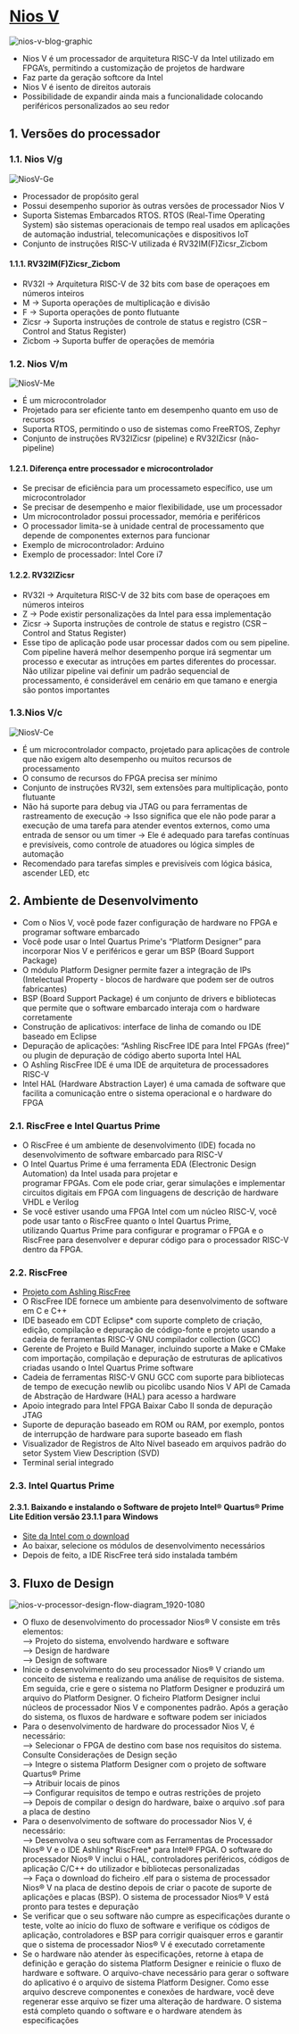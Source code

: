 # [Nios V](https://www.macnica.co.jp/en/business/semiconductor/manufacturers/altera/products/141802/)
![nios-v-blog-graphic](https://github.com/user-attachments/assets/1f35953b-1c1e-40ae-8088-1629803329d3)
- Nios V é um processador de arquitetura RISC-V da Intel utilizado em FPGA’s, permitindo a customização de projetos de hardware
- Faz parte da geração softcore da Intel
- Nios V é isento de direitos autorais
- Possibilidade de expandir ainda mais a funcionalidade colocando periféricos personalizados ao seu redor

## 1. Versões do processador

### 1.1. Nios V/g
![NiosV-Ge](https://github.com/user-attachments/assets/0720a4f0-8542-4dd6-ac52-04891c6499c7)
- Processador de propósito geral
- Possui desempenho suporior às outras versões de processador Nios V
- Suporta Sistemas Embarcados RTOS. RTOS (Real-Time Operating System) são sistemas operacionais de tempo real usados em aplicações de automação industrial, telecomunicações e dispositivos IoT
- Conjunto de instruções RISC-V utilizada é RV32IM(F)Zicsr_Zicbom
#### 1.1.1. RV32IM(F)Zicsr_Zicbom
- RV32I -> Arquitetura RISC-V de 32 bits com base de operaçoes em números inteiros
- M -> Suporta operações de multiplicação e divisão
- F -> Suporta operações de ponto flutuante
- Zicsr -> Suporta instruções de controle de status e registro (CSR – Control and Status Register)
- Zicbom -> Suporta buffer de operações de memória

### 1.2. Nios V/m
![NiosV-Me](https://github.com/user-attachments/assets/7de7432b-9b55-4f02-9542-0218aad0109b)
- É um microcontrolador
- Projetado para ser eficiente tanto em desempenho quanto em uso de recursos
- Suporta RTOS, permitindo o uso de sistemas como FreeRTOS, Zephyr
- Conjunto de instruções RV32IZicsr (pipeline) e RV32IZicsr (não-pipeline)

#### 1.2.1. Diferença entre processador e microcontrolador
- Se precisar de eficiência para um processameto específico, use um microcontrolador
- Se precisar de desempenho e maior flexibilidade, use um processador
- Um microcontrolador possui processador, memória e periféricos
- O processador limita-se à unidade central de processamento que depende de componentes externos para funcionar
- Exemplo de microcontrolador: Arduino
- Exemplo de processador: Intel Core i7

#### 1.2.2. RV32IZicsr
- RV32I -> Arquitetura RISC-V de 32 bits com base de operaçoes em números inteiros
- Z -> Pode existir personalizações da Intel para essa implementação
- Zicsr -> Suporta instruções de controle de status e registro (CSR – Control and Status Register)
- Esse tipo de aplicação pode usar processar dados com ou sem pipeline. Com pipeline haverá melhor desempenho porque irá segmentar um processo e executar as intruções em partes diferentes do processar. Não utilizar pipeline vai definir um padrão sequencial de processamento, é considerável em cenário em que tamano e energia são pontos importantes
  
### 1.3.Nios V/c
![NiosV-Ce](https://github.com/user-attachments/assets/8230b154-ab77-41c0-aee1-53f6854125f6)
- É um microcontrolador compacto, projetado para aplicações de controle que não exigem alto desempenho ou muitos recursos de processamento
- O consumo de recursos do FPGA precisa ser mínimo
- Conjunto de instruções RV32I, sem extensões para multiplicação, ponto flutuante
- Não há suporte para debug via JTAG ou para ferramentas de rastreamento de execução
    -> Isso significa que ele não pode parar a execução de uma tarefa para atender eventos externos, como uma entrada de sensor ou um timer
    -> Ele é adequado para tarefas contínuas e previsíveis, como controle de atuadores ou lógica simples de automação
- Recomendado para tarefas simples e previsíveis com lógica básica, ascender LED, etc


## 2. Ambiente de Desenvolvimento
- Com o Nios V, você pode fazer configuração de hardware no FPGA e programar software embarcado
- Você pode usar o Intel Quartus Prime's “Platform Designer” para incorporar Nios V e periféricos e gerar um BSP (Board Support Package)
- O módulo Platform Designer permite fazer a integração de IPs (Intelectual Property - blocos de hardware que podem ser de outros fabricantes)
- BSP (Board Support Package) é um conjunto de drivers e bibliotecas que permite que o software embarcado interaja com o hardware corretamente
- Construção de aplicativos: interface de linha de comando ou IDE baseado em Eclipse
- Depuração de aplicações: “Ashling RiscFree IDE para Intel FPGAs (free)” ou plugin de depuração de código aberto suporta Intel HAL
- O Ashling RiscFree IDE é uma IDE de arquitetura de processadores RISC-V
- Intel HAL (Hardware Abstraction Layer) é uma camada de software que facilita a comunicação entre o sistema operacional e o hardware do FPGA

### 2.1. RiscFree e Intel Quartus Prime
- O RiscFree é um ambiente de desenvolvimento (IDE) focada no desenvolvimento de software embarcado para RISC-V
- O Intel Quartus Prime é uma ferramenta EDA (Electronic Design Automation) da Intel usada para projetar e <br>
programar FPGAs. Com ele pode criar, gerar simulações e implementar circuitos digitais em FPGA com linguagens de descrição de hardware VHDL e Verilog
- Se você estiver usando uma FPGA Intel com um núcleo RISC-V, você pode usar tanto o RiscFree quanto o Intel Quartus Prime, <br>
utilizando Quartus Prime para configurar e programar o FPGA e o RiscFree para desenvolver e depurar código para o processador RISC-V dentro da FPGA.

### 2.2. RiscFree
- [Projeto com Ashling RiscFree](https://malt.zendesk.com/hc/ja/articles/9280647796761-Ashling-RiscFree-IDE-%E3%82%92%E4%BD%BF%E7%94%A8%E3%81%97%E3%81%9F-Nios-V-%E3%83%97%E3%83%AD%E3%82%B8%E3%82%A7%E3%82%AF%E3%83%88%E9%96%8B%E7%99%BA%E6%89%8B%E9%A0%86)
- O RiscFree IDE fornece um ambiente para desenvolvimento de software em C e C++
- IDE baseado em CDT Eclipse* com suporte completo de criação, edição, compilação e depuração de código-fonte e projeto usando a cadeia de ferramentas RISC-V GNU compilador collection (GCC)
- Gerente de Projeto e Build Manager, incluindo suporte a Make e CMake com importação, compilação e depuração de estruturas de aplicativos criadas usando o Intel Quartus Prime software
- Cadeia de ferramentas RISC-V GNU GCC com suporte para bibliotecas de tempo de execução newlib ou picolibc usando Nios V API de Camada de Abstração de Hardware (HAL) para acesso a hardware
- Apoio integrado para Intel FPGA Baixar Cabo II sonda de depuração JTAG
- Suporte de depuração baseado em ROM ou RAM, por exemplo, pontos de interrupção de hardware para suporte baseado em flash
- Visualizador de Registros de Alto Nível baseado em arquivos padrão do setor System View Description (SVD)
- Terminal serial integrado

### 2.3. Intel Quartus Prime
#### 2.3.1. Baixando e instalando o Software de projeto Intel® Quartus® Prime Lite Edition versão 23.1.1 para Windows
- [Site da Intel com o download](https://www.intel.com.br/content/www/br/pt/software-kit/825278/intel-quartus-prime-lite-edition-design-software-version-23-1-1-for-windows.html)
- Ao baixar, selecione os módulos de desenvolvimento necessários
- Depois de feito, a IDE RiscFree terá sido instalada também

## 3. Fluxo de Design
![nios-v-processor-design-flow-diagram_1920-1080](https://github.com/user-attachments/assets/ac84c855-d894-4c09-b68d-614ac4dfbcb0)

- O fluxo de desenvolvimento do processador Nios® V consiste em três elementos:<br>
--> Projeto do sistema, envolvendo hardware e software<br>
--> Design de hardware<br>
--> Design de software<br>
- Inicie o desenvolvimento do seu processador Nios® V criando um conceito de sistema e realizando uma análise de requisitos de sistema. Em seguida, crie e gere o sistema no Platform Designer e produzirá um arquivo do Platform Designer. O ficheiro Platform Designer inclui núcleos de processador Nios V e componentes padrão. Após a geração do sistema, os fluxos de hardware e software podem ser iniciados
- Para o desenvolvimento de hardware do processador Nios V, é necessário:<br>
--> Selecionar o FPGA de destino com base nos requisitos do sistema. Consulte Considerações de Design seção<br>
--> Integre o sistema Platform Designer com o projeto de software Quartus® Prime<br>
--> Atribuir locais de pinos<br>
--> Configurar requisitos de tempo e outras restrições de projeto<br>
--> Depois de compilar o design do hardware, baixe o arquivo .sof para a placa de destino<br>
- Para o desenvolvimento de software do processador Nios V, é necessário:<br>
--> Desenvolva o seu software com as Ferramentas de Processador Nios® V e o IDE Ashling* RiscFree* para Intel® FPGA. O software do processador Nios® V inclui o HAL, controladores periféricos, códigos de aplicação C/C++ do utilizador e bibliotecas personalizadas<br>
--> Faça o download do ficheiro .elf para o sistema de processador Nios® V na placa de destino depois de criar o pacote de suporte de aplicações e placas (BSP). O sistema de processador Nios® V está pronto para testes e depuração<br>
- Se verificar que o seu software não cumpre as especificações durante o teste, volte ao início do fluxo de software e verifique os códigos de aplicação, controladores e BSP para corrigir quaisquer erros e garantir que o sistema de processador Nios® V é executado corretamente<br>
- Se o hardware não atender às especificações, retorne à etapa de definição e geração do sistema Platform Designer e reinicie o fluxo de hardware e software. O arquivo-chave necessário para gerar o software do aplicativo é o arquivo de sistema Platform Designer. Como esse arquivo descreve componentes e conexões de hardware, você deve regenerar esse arquivo se fizer uma alteração de hardware. O sistema está completo quando o software e o hardware atendem às especificações<br>




<!-- 
- Quando se pensa em automatização com hardware, considera-se o uso de FPGA's para customizar circuitos integrados
- O mercado de FPGA's no mundo é de bilhões de dólares com projeção de crescimento com aplicações em cenários como Agronegócio, Big Data, Smart Cities, Indústrica 4.0, Inteligência Artificial, IoT, Segurança e Saúde
- Sobre o ecossistema FPGA, no Brasil temos a Empresa Macnica, distribuidora de FPGA da Intel no país, capacitada também a promover cursos através de seu site para desenvolvedores
- Nesse contexto, desenvolver FPGA utilizando o processador Nios V é vantajoso
- Existem versões do processador voltados para Sistemas Embarcados e Microcontroladores Compactos
- Além disso, o fato do Nios V ser baseado arquitetura RISC-V permite o uso sem pagar licenciamento, podendo também adicionar instruções no processador, extensões como criptografia, etc
- O uso do Nios V em FPGA pode ser uma solução mais econômica do que projetar um processador ASIC (Application-Specific Integrated Circuit)



Links:

https://blog.macnicadhw.com.br/fabricantes/tecnologia-fpga-mercado-brasileiro/
https://www.businessresearchinsights.com/pt/market-reports/medium-density-fpga-market-114251
https://www.mordorintelligence.com/pt/industry-reports/field-programmable-gate-array-fpga-market



-->





